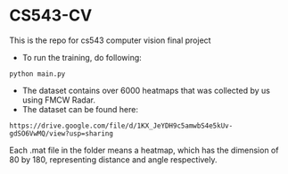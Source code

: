 # CS543-CV

This is the repo for cs543 computer vision final project



- To run the training, do following:

```
python main.py
```

- The dataset contains over 6000 heatmaps that was collected by us using FMCW Radar. 
- The dataset can be found here:

```
https://drive.google.com/file/d/1KX_JeYDH9c5amwbS4e5kUv-gdSO6VwMQ/view?usp=sharing
```

Each .mat file in the folder means a heatmap, which has the dimension of 80 by 180, representing distance and angle respectively.
